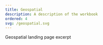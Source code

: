 ```yaml
---
title: Geospatial
description: A description of the workbook
ordered: 4
svg: /geospatial.svg
---
```

Geospatial landing page excerpt <!--excerpt-->